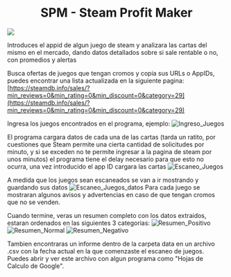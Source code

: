 <h1 align="center"> SPM - Steam Profit Maker </h1>
<p align="left">
<img src="https://img.shields.io/badge/license-GPL-blue">
</p>

Introduces el appid de algun juego de steam y analizara las cartas del mismo en el mercado, dando datos detallados sobre si sale rentable o no, con promedios y alertas

Busca ofertas de juegos que tengan cromos y copia sus URLs o AppIDs, puedes encontrar una lista actualizada en la siguiente pagina:
[https://steamdb.info/sales/?min_reviews=0&min_rating=0&min_discount=0&category=29](https://steamdb.info/sales/?min_reviews=0&min_rating=0&min_discount=0&category=29)

Ingresa los juegos encontrados en el programa, ejemplo:
![Ingreso_Juegos](https://user-images.githubusercontent.com/23004689/211580693-bdda7b17-b752-425c-aad9-e5d30e9b81b7.png)

El programa cargara datos de cada una de las cartas (tarda un ratito, por cuestiones que Steam permite una cierta cantidad de solicitudes por minuto, y si se exceden no te permite ingresar a la pagina de steam por unos minutos) el programa tiene el delay necesario para que esto no ocurra, una vez introducido el app ID cargara las cartas
![Escaneo_Juegos](https://user-images.githubusercontent.com/23004689/211580984-308b6401-0b51-46df-a2fc-ecb0c62de7a6.png)

A medida que los juegos sean escaneados se van a ir mostrando y guardando sus datos
![Escaneo_Juegos_datos](https://user-images.githubusercontent.com/23004689/211581470-abb5af87-ba17-41d1-a2c8-82c253335251.png)
Para cada juego se mostraran algunos avisos y advertencias en caso de que tengan cromos que no se venden.

Cuando termine, veras un resumen completo con los datos extraidos, estaran ordenados en las siguientes 3 categorias:
![Resumen_Positivo](https://user-images.githubusercontent.com/23004689/211585266-40abdb15-d9fb-4e9c-81d8-848737aaeaa2.png)
![Resumen_Normal](https://user-images.githubusercontent.com/23004689/211585293-b799a919-6afb-4e5c-b857-36061b108646.png)
![Resumen_Negativo](https://user-images.githubusercontent.com/23004689/211585347-2a34a5d0-0300-4a33-8927-bbd1cebce043.png)

Tambien encontraras un informe dentro de la carpeta data en un archivo .csv con la fecha actual en la que comenzaste el escaneo de juegos. Puedes abrir y ver este archivo con algun programa como "Hojas de Calculo de Google".
